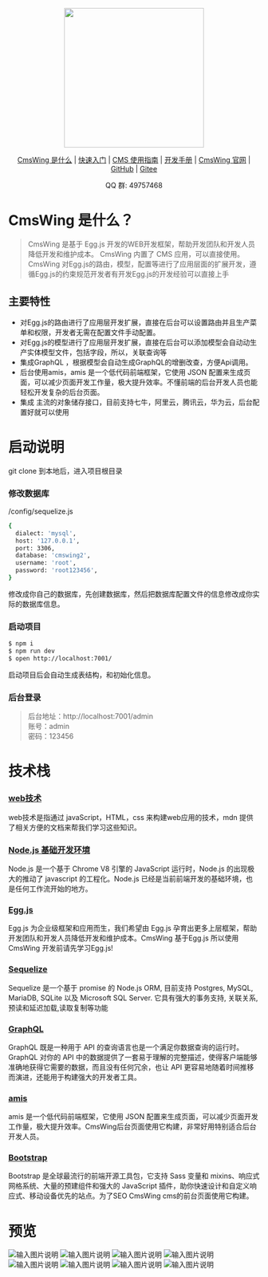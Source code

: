 <div align="center">
  <p>
    <img width="280" src="https://oss.cmswing.com/gitee/logo_dark.svg">
  </p>

[CmsWing 是什么](https://www.cmswing.com/cms/detail/2) |
[快速入门](https://www.cmswing.com/cms/detail/3) |
[CMS 使用指南](https://www.cmswing.com/cms/detail/6) |
[开发手册](https://www.cmswing.com/cms/detail/11) |
[CmsWing 官网](https://www.cmswing.com) |
[GitHub](https://github.com/arterli/CmsWing) |
[Gitee](https://gitee.com/cmswing/CmsWing) 

</div>

<div align="center">
  QQ 群: 49757468
</div>

# CmsWing 是什么？

> CmsWing 是基于 Egg.js 开发的WEB开发框架，帮助开发团队和开发人员降低开发和维护成本。
> CmsWing 内置了 CMS 应用，可以直接使用。
> CmsWing 对Egg.js的路由，模型，配置等进行了应用层面的扩展开发，遵循Egg.js的约束规范开发者有开发Egg.js的开发经验可以直接上手

## 主要特性
* 对Egg.js的路由进行了应用层开发扩展，直接在后台可以设置路由并且生产菜单和权限，开发者无需在配置文件手动配置。
* 对Egg.js的模型进行了应用层开发扩展，直接在后台可以添加模型会自动动生产实体模型文件，包括字段，所以，关联查询等
* 集成GraphQL ，根据模型会自动生成GraphQL的增删改查，方便Api调用。
* 后台使用amis，amis 是一个低代码前端框架，它使用 JSON 配置来生成页面，可以减少页面开发工作量，极大提升效率。不懂前端的后台开发人员也能轻松开发复杂的后台页面。
* 集成 主流的对象储存接口，目前支持七牛，阿里云，腾讯云，华为云，后台配置好就可以使用
# 启动说明
git clone 到本地后，进入项目根目录
### 修改数据库
/config/sequelize.js
```bash
{
  dialect: 'mysql',
  host: '127.0.0.1',
  port: 3306,
  database: 'cmswing2',
  username: 'root',
  password: 'root123456',
}
```
修改成你自己的数据库，先创建数据库，然后把数据库配置文件的信息修改成你实际的数据库信息。
### 启动项目

```bash
$ npm i
$ npm run dev
$ open http://localhost:7001/
```
启动项目后会自动生成表结构，和初始化信息。
### 后台登录

> 后台地址：http://localhost:7001/admin  
> 账号：admin  
> 密码：123456  

# 技术栈
### [web技术](https://developer.mozilla.org/zh-CN/docs/Web/Guide)
web技术是指通过 javaScript，HTML，css 来构建web应用的技术，mdn 提供了相关方便的文档来帮我们学习这些知识。

### [Node.js 基础开发环境](https://nodejs.org/zh-cn/)
Node.js 是一个基于 Chrome V8 引擎的 JavaScript 运行时，Node.js 的出现极大的推动了 javascript 的工程化。Node.js 已经是当前前端开发的基础环境，也是任何工作流开始的地方。

### [Egg.js](https://www.eggjs.org/zh-CN)
Egg.js 为企业级框架和应用而生，我们希望由 Egg.js 孕育出更多上层框架，帮助开发团队和开发人员降低开发和维护成本。CmsWing 基于Egg.js 所以使用CmsWing 开发前请先学习Egg.js!

### [Sequelize](https://www.sequelize.cn/)
Sequelize 是一个基于 promise 的 Node.js ORM, 目前支持 Postgres, MySQL, MariaDB, SQLite 以及 Microsoft SQL Server. 它具有强大的事务支持, 关联关系, 预读和延迟加载,读取复制等功能

### [GraphQL](https://graphql.cn/)
GraphQL 既是一种用于 API 的查询语言也是一个满足你数据查询的运行时。 GraphQL 对你的 API 中的数据提供了一套易于理解的完整描述，使得客户端能够准确地获得它需要的数据，而且没有任何冗余，也让 API 更容易地随着时间推移而演进，还能用于构建强大的开发者工具。

### [amis](https://aisuda.bce.baidu.com/amis/zh-CN/docs/index)
amis 是一个低代码前端框架，它使用 JSON 配置来生成页面，可以减少页面开发工作量，极大提升效率。CmsWing后台页面使用它构建，非常好用特别适合后台开发人员。

### [Bootstrap](https://v5.bootcss.com/)
Bootstrap 是全球最流行的前端开源工具包，它支持 Sass 变量和 mixins、响应式网格系统、大量的预建组件和强大的 JavaScript 插件，助你快速设计和自定义响应式、移动设备优先的站点。为了SEO CmsWing cms的前台页面使用它构建。



# 预览
![输入图片说明](https://data.cmswing.com/gitee/iShot_2022-09-09_13.26.23.png)
![输入图片说明](https://data.cmswing.com/gitee/BE7BB4FF53BB4011E2DFB8686C61B8BD.jpg)
![输入图片说明](https://data.cmswing.com/gitee/C3798F02C41884147C6791148935F746.jpg)
![输入图片说明](https://data.cmswing.com/gitee/C3798F02C41884147C6791148935F746.jpg)
![输入图片说明](https://data.cmswing.com/gitee/6EAB0DA1CE6D743FC6D5D8270C5DA924.jpg)
![输入图片说明](https://data.cmswing.com/gitee/0BE3FE2BD732C373611A5BC90C881CB6.jpg)
![输入图片说明](https://data.cmswing.com/gitee/63CCF1DA0C6BE8D68E23F0D8EDB59863.jpg)
![输入图片说明](https://data.cmswing.com/gitee/BC1186A10175E13EFAAD54A05B7D602B.jpg)